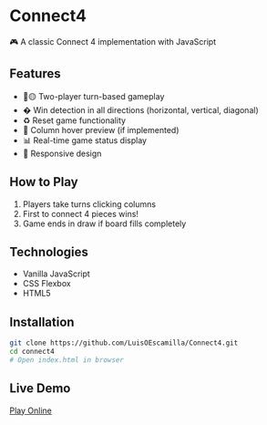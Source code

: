 # Connect4

🎮 A classic Connect 4 implementation with JavaScript


## Features
- 🔴🟡 Two-player turn-based gameplay
- � Win detection in all directions (horizontal, vertical, diagonal)
- ♻️ Reset game functionality
- 🎯 Column hover preview (if implemented)
- 📊 Real-time game status display
- 🎨 Responsive design

## How to Play
1. Players take turns clicking columns
2. First to connect 4 pieces wins!
3. Game ends in draw if board fills completely

## Technologies
- Vanilla JavaScript
- CSS Flexbox
- HTML5

## Installation
```bash
git clone https://github.com/LuisOEscamilla/Connect4.git
cd connect4
# Open index.html in browser
```

## Live Demo
[Play Online](https://LuisOEscamilla.github.io/connect4)

